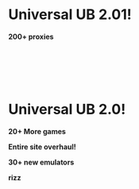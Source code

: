 # **Universal UB 2.01!**
**200+ proxies**

<br><br><br><br>

# **Universal UB 2.0!**
**20+ More games**

**Entire site overhaul!**

**30+ new emulators**

**rizz**
